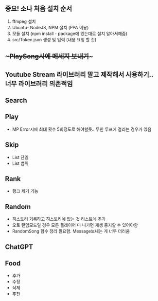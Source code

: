 ## 중요! 소나 처음 설치 순서
1. ffmpeg 설치
2. Ubuntu- NodeJS, NPM 설치 (PPA 이용)
3. 모듈 설치 (npm install - package에 있는대로 설치 알아서해줌)
4. src/Token.json 생성 및 입력 (내용 요청 할 것)

## ~~~PlaySong시에 메세지 보내기~~~


## Youtube Stream 라이브러리 말고 제작해서 사용하기.. 너무 라이브러리 의존적임


## Search
## Play
- MP Error시에 최대 횟수 5회정도로 해야할듯.. 무한 루프에 걸리는 경우가 있음
## Skip
- List 단일
- List 범위
## Rank
- 랭크 제거 기능
## Random
- 히스토리 기록하고 히스토리에 없는 것 리스트에 추가
- 오토 랜덤모드일 경우 모든 플레이어 다 나가면 재생 중지할 수 있어야함
- RandomSong 함수 정리 필요함. Message보내는 게 너무 더러움
## ChatGPT
## Food
- 추가
- 수정
- 삭제
- 추천
